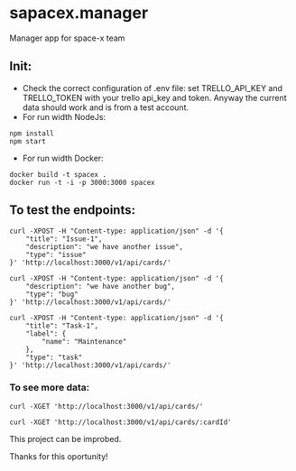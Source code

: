 # sapacex.manager

Manager app for space-x team

## Init:
- Check the correct configuration of .env file: set TRELLO_API_KEY and TRELLO_TOKEN with your trello api_key and token. Anyway the current data should work and is from a test account.
- For run width NodeJs: 

```
npm install
npm start
```

- For run width Docker:

```
docker build -t spacex .
docker run -t -i -p 3000:3000 spacex
```

## To test the endpoints:

```
curl -XPOST -H "Content-type: application/json" -d '{
    "title": "Issue-1",
    "description": "we have another issue",
    "type": "issue"
}' 'http://localhost:3000/v1/api/cards/'
```

```
curl -XPOST -H "Content-type: application/json" -d '{
    "description": "we have another bug",
    "type": "bug"
}' 'http://localhost:3000/v1/api/cards/'
```

```
curl -XPOST -H "Content-type: application/json" -d '{
    "title": "Task-1",
    "label": {
        "name": "Maintenance"
    },
    "type": "task"
}' 'http://localhost:3000/v1/api/cards/'
```

### To see more data:

```
curl -XGET 'http://localhost:3000/v1/api/cards/'
```

```
curl -XGET 'http://localhost:3000/v1/api/cards/:cardId'
```

This project can be improbed. 

Thanks for this oportunity!